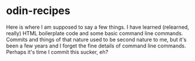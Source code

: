 # odin-recipes

Here is where I am supposed to say a few things.
I have learned (relearned, really) HTML boilerplate code and some basic command line commands.
Commits and things of that nature used to be second nature to me, but it's been a few years and I forget the fine details of command line commands.
Perhaps it's time I commit this sucker, eh?
